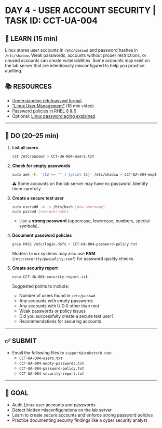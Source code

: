 # DAY 4 - USER ACCOUNT SECURITY | TASK ID: CCT-UA-004

## 📖 LEARN (15 min)
Linux stores user accounts in `/etc/passwd` and password hashes in `/etc/shadow`. Weak passwords, accounts without proper restrictions, or unused accounts can create vulnerabilities. Some accounts may exist on the lab server that are intentionally misconfigured to help you practice auditing.

## 📚 RESOURCES
- [Understanding /etc/passwd format](https://www.cyberciti.biz/faq/understanding-etcpasswd-file-format/)
- ["Linux User Management"](https://youtu.be/19WOD84JFxA) (18 min video)
- [Password policies in RHEL 8 & 9](https://access.redhat.com/solutions/5027331?utm_source=chatgpt.com)
- Optional: [Linux password aging explained](https://docs.redhat.com/en/documentation/red_hat_enterprise_linux/4/html/security_guide/s3-wstation-pass-org-age?utm_source=chatgpt.com)

---

## 🔨 DO (20–25 min)

1. **List all users**
   ```bash
   cat /etc/passwd > CCT-UA-004-users.txt
   ```

2. **Check for empty passwords**
   ```bash
   sudo awk -F: '($2 == "" ) {print $1}' /etc/shadow > CCT-UA-004-empty-passwords.txt
   ```
   ⚠️ Some accounts on the lab server may have no password. Identify them carefully.

3. **Create a secure test user**
   ```bash
   sudo useradd -m -s /bin/bash [new-username]
   sudo passwd [new-username]
   ```
   - Use a **strong password** (uppercase, lowercase, numbers, special symbols).

4. **Document password policies**
   ```bash
   grep PASS /etc/login.defs > CCT-UA-004-password-policy.txt
   ```
   Modern Linux systems may also use **PAM** (`/etc/security/pwquality.conf`) for password quality checks.

5. **Create security report**
   ```bash
   nano CCT-UA-004-security-report.txt
   ```
   Suggested points to include:
   - Number of users found in `/etc/passwd`
   - Any accounts with empty passwords
   - Any accounts with UID 0 other than root
   - Weak passwords or policy issues
   - Did you successfully create a secure test user?
   - Recommendations for securing accounts

---

## ✅ SUBMIT

- Email the following files to `support@ucubetech.com`:
  - `CCT-UA-004-users.txt`
  - `CCT-UA-004-empty-passwords.txt`
  - `CCT-UA-004-password-policy.txt`
  - `CCT-UA-004-security-report.txt`


---

## 🎯 GOAL
- Audit Linux user accounts and passwords  
- Detect hidden misconfigurations on the lab server  
- Learn to create secure accounts and enforce strong password policies  
- Practice documenting security findings like a cyber security analyst
